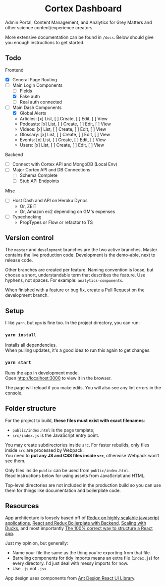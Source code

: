 <h1 align="center">
  Cortex Dashboard
</h1>

Admin Portal, Content Management, and Analytics for Grey Matters and other science content/experience creators.

More extensive documentation can be found in `/docs`. Below should give you enough instructions to get started.

## Todo

Frontend
- [x] General Page Routing
- [ ] Main Login Components
  - [ ] Fields
  - [x] Fake auth
  - [ ] Real auth connected
- [ ] Main Dash Components
  - [x] Global Alerts
  - Articles: [x] List, [ ] Create, [ ] Edit, [ ] View
  - Podcasts: [x] List, [ ] Create, [ ] Edit, [ ] View
  - Videos: [x] List, [ ] Create, [ ] Edit, [ ] View
  - Glossary: [x] List, [ ] Create, [ ] Edit, [ ] View
  - Events: [x] List, [ ] Create, [ ] Edit, [ ] View
  - Users: [x] List, [ ] Create, [ ] Edit, [ ] View

Backend
- [ ] Connect with Cortex API and MongoDB (Local Env)
- [ ] Major Cortex API and DB Connections
  - [ ] Schema Complete
  - [ ] Stub API Endpoints

Misc
- [ ] Host Dash and API on Heroku Dynos
  - Or, ZEIT
  - Or, Amazon ec2 depending on GM's expenses
- [ ] Typechecking
  - PropTypes or Flow or refactor to TS

## Version control

The `master` and `development` branches are the two active branches. Master contains the live production code. Development is the demo-able, next to release code.

Other branches are created per feature. Naming convention is loose, but choose a short, understandable term that describes the feature. Use hyphens, not spaces. For example: `analytics-components`.

When finished with a feature or bug fix, create a Pull Request on the development branch.

## Setup

I like `yarn`, but `npm` is fine too. In the project directory, you can run:

### `yarn install`

Installs all dependencies.<br>
When pulling updates, it's a good idea to run this again to get changes.

### `yarn start`

Runs the app in development mode.<br>
Open [http://localhost:3000](http://localhost:3000) to view it in the browser.

The page will reload if you make edits. You will also see any lint errors in the console.

## Folder structure

For the project to build, **these files must exist with exact filenames**:

* `public/index.html` is the page template;
* `src/index.js` is the JavaScript entry point.

You may create subdirectories inside `src`. For faster rebuilds, only files inside `src` are processed by Webpack.<br>
You need to **put any JS and CSS files inside `src`**, otherwise Webpack won’t see them.

Only files inside `public` can be used from `public/index.html`.<br>
Read instructions below for using assets from JavaScript and HTML.

Top-level directories are not included in the production build so you can use them for things like documentation and boilerplate code.

## Resources

App architecture is loosely based off of
[Redux on highly scalable javascript applications](https://medium.com/@alexmngn/how-to-use-redux-on-highly-scalable-javascript-applications-4e4b8cb5ef38), [React and Redux Boilerplate with Backend](http://jasonwatmore.com/post/2017/09/16/react-redux-user-registration-and-login-tutorial-example#private-route-jsx), [Scaling with Ducks](https://medium.freecodecamp.org/scaling-your-redux-app-with-ducks-6115955638be), and most importantly [The 100% correct way to structure a React app](https://hackernoon.com/the-100-correct-way-to-structure-a-react-app-or-why-theres-no-such-thing-3ede534ef1ed).

Just my opinion, but generally:
- Name your file the same as the thing you're exporting from that file.
- Barreling components for tidy imports means an extra file (`index.js`) for every directory. I'd just deal with messy imports for now.
- Use `.js` not `.jsx`

App design uses components from [Ant Design React UI Library](https://ant.design).
